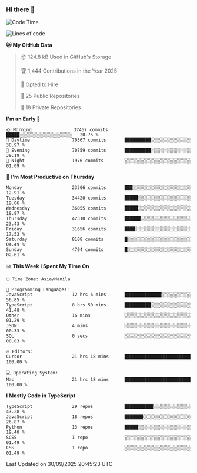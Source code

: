 ### Hi there 👋

<!--START_SECTION:waka-->
![Code Time](http://img.shields.io/badge/Code%20Time-2%2C178%20hrs%207%20mins-blue)

![Lines of code](https://img.shields.io/badge/From%20Hello%20World%20I%27ve%20Written-69.1%20million%20lines%20of%20code-blue)

**🐱 My GitHub Data** 

> 📦 124.8 kB Used in GitHub's Storage 
 > 
> 🏆 1,444 Contributions in the Year 2025
 > 
> 💼 Opted to Hire
 > 
> 📜 25 Public Repositories 
 > 
> 🔑 18 Private Repositories 
 > 
**I'm an Early 🐤** 

```text
🌞 Morning                37457 commits       █████░░░░░░░░░░░░░░░░░░░░   20.75 % 
🌆 Daytime                70367 commits       ██████████░░░░░░░░░░░░░░░   38.97 % 
🌃 Evening                70759 commits       ██████████░░░░░░░░░░░░░░░   39.19 % 
🌙 Night                  1976 commits        ░░░░░░░░░░░░░░░░░░░░░░░░░   01.09 % 
```
📅 **I'm Most Productive on Thursday** 

```text
Monday                   23306 commits       ███░░░░░░░░░░░░░░░░░░░░░░   12.91 % 
Tuesday                  34420 commits       █████░░░░░░░░░░░░░░░░░░░░   19.06 % 
Wednesday                36055 commits       █████░░░░░░░░░░░░░░░░░░░░   19.97 % 
Thursday                 42310 commits       ██████░░░░░░░░░░░░░░░░░░░   23.43 % 
Friday                   31656 commits       ████░░░░░░░░░░░░░░░░░░░░░   17.53 % 
Saturday                 8108 commits        █░░░░░░░░░░░░░░░░░░░░░░░░   04.49 % 
Sunday                   4704 commits        █░░░░░░░░░░░░░░░░░░░░░░░░   02.61 % 
```


📊 **This Week I Spent My Time On** 

```text
🕑︎ Time Zone: Asia/Manila

💬 Programming Languages: 
JavaScript               12 hrs 6 mins       ██████████████░░░░░░░░░░░   56.85 % 
TypeScript               8 hrs 50 mins       ██████████░░░░░░░░░░░░░░░   41.48 % 
Other                    16 mins             ░░░░░░░░░░░░░░░░░░░░░░░░░   01.29 % 
JSON                     4 mins              ░░░░░░░░░░░░░░░░░░░░░░░░░   00.33 % 
SQL                      0 secs              ░░░░░░░░░░░░░░░░░░░░░░░░░   00.03 % 

🔥 Editors: 
Cursor                   21 hrs 18 mins      █████████████████████████   100.00 % 

💻 Operating System: 
Mac                      21 hrs 18 mins      █████████████████████████   100.00 % 
```

**I Mostly Code in TypeScript** 

```text
TypeScript               29 repos            ███████████░░░░░░░░░░░░░░   43.28 % 
JavaScript               18 repos            ███████░░░░░░░░░░░░░░░░░░   26.87 % 
Python                   13 repos            █████░░░░░░░░░░░░░░░░░░░░   19.40 % 
SCSS                     1 repo              ░░░░░░░░░░░░░░░░░░░░░░░░░   01.49 % 
CSS                      1 repo              ░░░░░░░░░░░░░░░░░░░░░░░░░   01.49 % 
```




 Last Updated on 30/09/2025 20:45:23 UTC
<!--END_SECTION:waka-->
